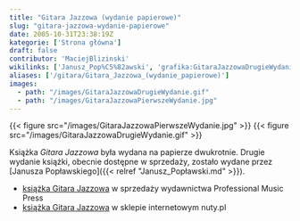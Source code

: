 ```yaml
---
title: "Gitara Jazzowa (wydanie papierowe)"
slug: "gitara-jazzowa-wydanie-papierowe"
date: 2005-10-31T23:38:19Z
kategorie: ['Strona główna']
draft: false
contributor: 'MaciejBlizinski'
wikilinks: ['Janusz_Pop%C5%82awski', 'grafika:GitaraJazzowaDrugieWydanie.gif', 'grafika:GitaraJazzowaPierwszeWydanie.jpg']
aliases: ['/gitara/Gitara_Jazzowa_(wydanie_papierowe)']
images:
  - path: "/images/GitaraJazzowaDrugieWydanie.gif"
  - path: "/images/GitaraJazzowaPierwszeWydanie.jpg"
---
```

{{< figure src="/images/GitaraJazzowaPierwszeWydanie.jpg" >}}
{{< figure src="/images/GitaraJazzowaDrugieWydanie.gif" >}}

Książka *Gitara Jazzowa* była wydana na papierze dwukrotnie. Drugie
wydanie książki, obecnie dostępne w sprzedaży, zostało wydane przez
[Janusza Popławskiego]({{< relref "Janusz_Popławski.md" >}}).

  - [książka Gitara
    Jazzowa](http://www.poplawski.com.pl/pmp/nutyipodr/podrgit.htm) w
    sprzedaży wydawnictwa Professional Music Press
  - [książka Gitara
    Jazzowa](http://nuty.pl/autorzy/autor-blizinski_marek.htm) w sklepie
    internetowym nuty.pl

